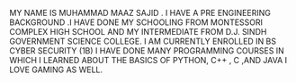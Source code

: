 MY NAME IS MUHAMMAD MAAZ SAJID . I HAVE A PRE ENGINEERING BACKGROUND .I HAVE DONE MY SCHOOLING FROM MONTESSORI COMPLEX HIGH SCHOOL AND MY INTERMEDIATE FROM D.J. SINDH GOVERNMENT SCIENCE COLLEGE.
I AM CURRENTLY ENROLLED IN BS CYBER SECURITY (1B)
I HAVE DONE MANY PROGRAMMING COURSES IN WHICH I LEARNED ABOUT THE BASICS OF PYTHON, C++ , C ,AND JAVA
I LOVE GAMING AS WELL.
